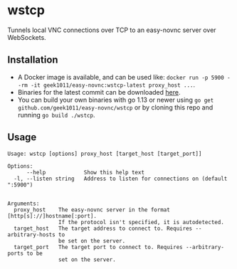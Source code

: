 # wstcp
Tunnels local VNC connections over TCP to an easy-novnc server over WebSockets.

## Installation
- A Docker image is available, and can be used like: `docker run -p 5900 --rm -it geek1011/easy-novnc:wstcp-latest proxy_host ...`.
- Binaries for the latest commit can be downloaded [here](https://ci.appveyor.com/project/pgaskin/easy-novnc/build/artifacts).
- You can build your own binaries with go 1.13 or newer using `go get github.com/geek1011/easy-novnc/wstcp` or by cloning this repo and running `go build ./wstcp`.

## Usage
```
Usage: wstcp [options] proxy_host [target_host [target_port]]

Options:
      --help            Show this help text
  -l, --listen string   Address to listen for connections on (default ":5900")


Arguments:
  proxy_host    The easy-novnc server in the format [http[s]://]hostname[:port].
                If the protocol isn't specified, it is autodetected.
  target_host   The target address to connect to. Requires --arbitrary-hosts to
                be set on the server.
  target_port   The target port to connect to. Requires --arbitrary-ports to be
                set on the server.
```
